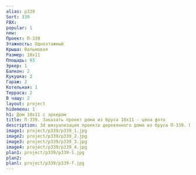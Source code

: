 ```yaml
---
alias: p339
Sort: 339
FBX: 
popular: 1
new: 
Проект: П-339
Этажность: Одноэтажный
Крыша: Вальмовая
Размер: 10х11
Площадь: 93
Эркер: 1
Балкон: 2
Кукушка: 2
Гараж: 2
Котельная: 1
Терраса: 2
В чашу: 2
layout: project
hidemenu: 1
h1: Дом 10х11 с эркером
title: П-339. Заказать проект дома из бруса 10х11 - цена фото
description: 3d визуализация проекта деревянного дома из бруса П-339. Площадь 93 м2, размер 10х11. Вы можете внести любые изменения в проект.
image1: project/p339/p339_1.jpg
image2: project/p339/p339_2.jpg
image3: project/p339/p339_3.jpg
image4: project/p339/p339_4.jpg
plan1: project/p339/p339-1.jpg
plan2: 
planl: project/p339/p339-f.jpg
---
```

